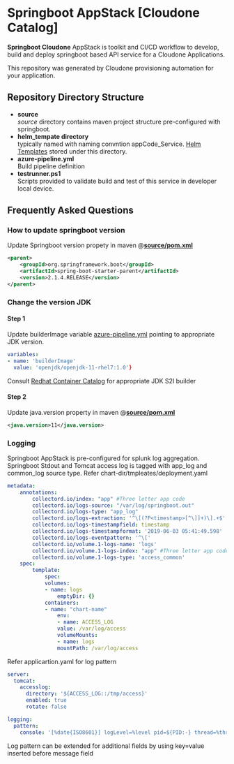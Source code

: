 # Springboot AppStack [Cloudone Catalog]

**Springboot Cloudone** AppStack is toolkit and CI/CD workflow to develop, build and deploy springboot based API service for a Cloudone Applications.

This repository was generated by Cloudone provisioning automation for your application.

## Repository Directory Structure

- **source**  
_source_ directory contains maven project structure pre-configured with springboot.
- **helm_tempate directory**  
typically named with naming convntion appCode_Service. [Helm Templates](https://helm.sh/docs/) stored under this directory.
- **azure-pipeline.yml**  
Build pipeline definition
- **testrunner.ps1**  
Scripts provided to validate build and test of this service in developer local device.

## Frequently Asked Questions

### How to update springboot version

Update Springboot version propety in maven @[**source/pom.xml**](source/pom.xml)

```xml
<parent>
    <groupId>org.springframework.boot</groupId>
    <artifactId>spring-boot-starter-parent</artifactId>
    <version>2.1.4.RELEASE</version>
</parent>
```

### Change the version JDK

#### Step 1

Update builderImage variable [azure-pipeline.yml](azure-pipeline.yml) pointing to appropriate JDK version.

```yaml
variables:
- name: 'builderImage'
  value: 'openjdk/openjdk-11-rhel7:1.0'}
```

Consult [Redhat Container Catalog](https://access.redhat.com/containers/) for appropriate JDK S2I builder

#### Step 2

Update java.version property in maven @[**source/pom.xml**](source/pom.xml)

```xml
<java.version>11</java.version>
```

### Logging

Springboot AppStack is pre-configured for splunk log aggregation. Springboot Stdout and Tomcat access log is tagged with app_log and common_log source type. Refer chart-dir/tmpleates/deployment.yaml

```yaml
metadata:
    annotations:
        collectord.io/index: "app" #Three letter app code
        collectord.io/logs-source: "/var/log/springboot.out"
        collectord.io/logs-type: "app_log"
        collectord.io/logs-extraction: '^\[(?P<timestamp>[^\]]+)\].+$'
        collectord.io/logs-timestampfield: timestamp
        collectord.io/logs-timestampformat: '2019-06-03 05:41:49.598'
        collectord.io/logs-eventpattern: '^\['
        collectord.io/volume.1-logs-name: 'logs'
        collectord.io/volume.1-logs-index: "app" #Three letter app code
        collectord.io/volume.1-logs-type: 'access_common'
    spec:
        template:
            spec:
            volumes:
            - name: logs
                emptyDir: {}  
            containers:
            - name: "chart-name"
                env:
                - name: ACCESS_LOG
                value: /var/log/access
                volumeMounts:
                - name: logs
                mountPath: /var/log/access
```

Refer applicartion.yaml for log pattern

```yaml
server:
  tomcat: 
    accesslog:
      directory: '${ACCESS_LOG::/tmp/access}'
      enabled: true
      rotate: false

logging:
  pattern:
    console: '[%date{ISO8601}] logLevel=%level pid=${PID:-} thread=%thread class=%logger{40} message="%msg"%n'
```

Log pattern can be extended for additional fields by using key=value inserted before message field